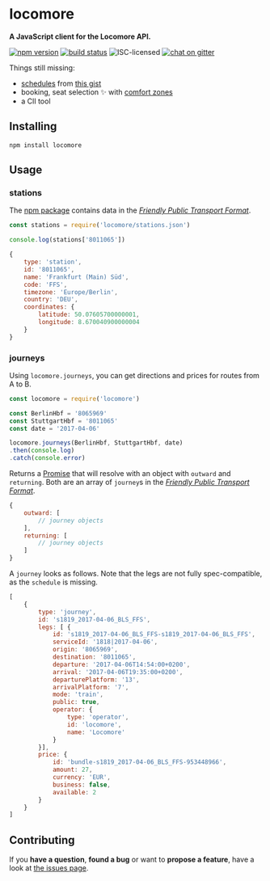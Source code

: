 # locomore

**A JavaScript client for the Locomore API.**

[![npm version](https://img.shields.io/npm/v/locomore.svg)](https://www.npmjs.com/package/locomore)
[![build status](https://img.shields.io/travis/derhuerst/locomore.svg)](https://travis-ci.org/derhuerst/locomore)
![ISC-licensed](https://img.shields.io/github/license/derhuerst/locomore.svg)
[![chat on gitter](https://badges.gitter.im/derhuerst.svg)](https://gitter.im/derhuerst)

Things still missing:

- [schedules](https://github.com/public-transport/friendly-public-transport-format/blob/master/docs/readme.md#schedule) from [this gist](https://gist.github.com/derhuerst/410d79ce2a8158705d7878e8af096577)
- booking, seat selection :sparkles: with [comfort zones](https://locomore.com/en/basic/)
- a ClI tool


## Installing

```shell
npm install locomore
```


## Usage

### stations

The [npm package](https://npmjs.com/locomore) contains data in the [*Friendly Public Transport Format*](https://github.com/public-transport/friendly-public-transport-format).

```js
const stations = require('locomore/stations.json')

console.log(stations['8011065'])
```

```js
{
	type: 'station',
	id: '8011065',
	name: 'Frankfurt (Main) Süd',
	code: 'FFS',
	timezone: 'Europe/Berlin',
	country: 'DEU',
	coordinates: {
		latitude: 50.07605700000001,
		longitude: 8.670040900000004
	}
}
```

### journeys

Using `locomore.journeys`, you can get directions and prices for routes from A to B.

```js
const locomore = require('locomore')

const BerlinHbf = '8065969'
const StuttgartHbf = '8011065'
const date = '2017-04-06'

locomore.journeys(BerlinHbf, StuttgartHbf, date)
.then(console.log)
.catch(console.error)
```

Returns a [Promise](https://developer.mozilla.org/en-US/docs/Web/JavaScript/Reference/Global_Objects/promise) that will resolve with an object with `outward` and `returning`. Both are an array of `journey`s in the [*Friendly Public Transport Format*](https://github.com/public-transport/friendly-public-transport-format).

```js
{
	outward: [
		// journey objects
	],
	returning: [
		// journey objects
	]
}
```

A `journey` looks as follows. Note that the legs are not fully spec-compatible, as the `schedule` is missing.

```js
[
	{
		type: 'journey',
		id: 's1819_2017-04-06_BLS_FFS',
		legs: [ {
			id: 's1819_2017-04-06_BLS_FFS-s1819_2017-04-06_BLS_FFS',
			serviceId: '1818|2017-04-06',
			origin: '8065969',
			destination: '8011065',
			departure: '2017-04-06T14:54:00+0200',
			arrival: '2017-04-06T19:35:00+0200',
			departurePlatform: '13',
			arrivalPlatform: '7',
			mode: 'train',
			public: true,
			operator: {
				type: 'operator',
				id: 'locomore',
				name: 'Locomore'
			}
		}],
		price: {
			id: 'bundle-s1819_2017-04-06_BLS_FFS-953448966',
			amount: 27,
			currency: 'EUR',
			business: false,
			available: 2
		}
	}
]
```


## Contributing

If you **have a question**, **found a bug** or want to **propose a feature**, have a look at [the issues page](https://github.com/derhuerst/locomore/issues).
